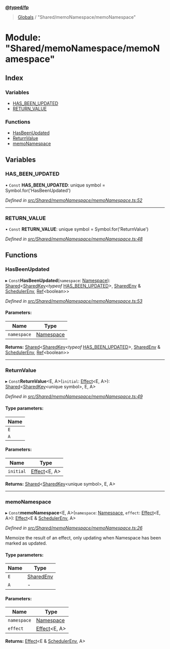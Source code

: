 **[@typed/fp](../README.md)**

> [Globals](../globals.md) / "Shared/memoNamespace/memoNamespace"

# Module: "Shared/memoNamespace/memoNamespace"

## Index

### Variables

* [HAS\_BEEN\_UPDATED](_shared_memonamespace_memonamespace_.md#has_been_updated)
* [RETURN\_VALUE](_shared_memonamespace_memonamespace_.md#return_value)

### Functions

* [HasBeenUpdated](_shared_memonamespace_memonamespace_.md#hasbeenupdated)
* [ReturnValue](_shared_memonamespace_memonamespace_.md#returnvalue)
* [memoNamespace](_shared_memonamespace_memonamespace_.md#memonamespace)

## Variables

### HAS\_BEEN\_UPDATED

• `Const` **HAS\_BEEN\_UPDATED**: unique symbol = Symbol.for('HasBeenUpdated')

*Defined in [src/Shared/memoNamespace/memoNamespace.ts:52](https://github.com/TylorS/typed-fp/blob/6ccb290/src/Shared/memoNamespace/memoNamespace.ts#L52)*

___

### RETURN\_VALUE

• `Const` **RETURN\_VALUE**: unique symbol = Symbol.for('ReturnValue')

*Defined in [src/Shared/memoNamespace/memoNamespace.ts:48](https://github.com/TylorS/typed-fp/blob/6ccb290/src/Shared/memoNamespace/memoNamespace.ts#L48)*

## Functions

### HasBeenUpdated

▸ `Const`**HasBeenUpdated**(`namespace`: [Namespace](_shared_core_model_namespace_.namespace.md)): [Shared](_shared_core_model_shared_.shared.md)\<[SharedKey](_shared_core_model_sharedkey_.sharedkey.md)\<*typeof* [HAS\_BEEN\_UPDATED](_shared_memonamespace_memonamespace_.md#has_been_updated)>, [SharedEnv](../interfaces/_shared_core_services_sharedenv_.sharedenv.md) & [SchedulerEnv](../interfaces/_scheduler_schedulerenv_.schedulerenv.md), [Ref](../interfaces/_shared_ref_ref_.ref.md)\<boolean>>

*Defined in [src/Shared/memoNamespace/memoNamespace.ts:53](https://github.com/TylorS/typed-fp/blob/6ccb290/src/Shared/memoNamespace/memoNamespace.ts#L53)*

#### Parameters:

Name | Type |
------ | ------ |
`namespace` | [Namespace](_shared_core_model_namespace_.namespace.md) |

**Returns:** [Shared](_shared_core_model_shared_.shared.md)\<[SharedKey](_shared_core_model_sharedkey_.sharedkey.md)\<*typeof* [HAS\_BEEN\_UPDATED](_shared_memonamespace_memonamespace_.md#has_been_updated)>, [SharedEnv](../interfaces/_shared_core_services_sharedenv_.sharedenv.md) & [SchedulerEnv](../interfaces/_scheduler_schedulerenv_.schedulerenv.md), [Ref](../interfaces/_shared_ref_ref_.ref.md)\<boolean>>

___

### ReturnValue

▸ `Const`**ReturnValue**\<E, A>(`initial`: [Effect](_effect_effect_.effect.md)\<E, A>): [Shared](_shared_core_model_shared_.shared.md)\<[SharedKey](_shared_core_model_sharedkey_.sharedkey.md)\<unique symbol>, E, A>

*Defined in [src/Shared/memoNamespace/memoNamespace.ts:49](https://github.com/TylorS/typed-fp/blob/6ccb290/src/Shared/memoNamespace/memoNamespace.ts#L49)*

#### Type parameters:

Name |
------ |
`E` |
`A` |

#### Parameters:

Name | Type |
------ | ------ |
`initial` | [Effect](_effect_effect_.effect.md)\<E, A> |

**Returns:** [Shared](_shared_core_model_shared_.shared.md)\<[SharedKey](_shared_core_model_sharedkey_.sharedkey.md)\<unique symbol>, E, A>

___

### memoNamespace

▸ `Const`**memoNamespace**\<E, A>(`namespace`: [Namespace](_shared_core_model_namespace_.namespace.md), `effect`: [Effect](_effect_effect_.effect.md)\<E, A>): [Effect](_effect_effect_.effect.md)\<E & [SchedulerEnv](../interfaces/_scheduler_schedulerenv_.schedulerenv.md), A>

*Defined in [src/Shared/memoNamespace/memoNamespace.ts:26](https://github.com/TylorS/typed-fp/blob/6ccb290/src/Shared/memoNamespace/memoNamespace.ts#L26)*

Memoize the result of an effect, only updating when Namespace
has been marked as updated.

#### Type parameters:

Name | Type |
------ | ------ |
`E` | [SharedEnv](../interfaces/_shared_core_services_sharedenv_.sharedenv.md) |
`A` | - |

#### Parameters:

Name | Type |
------ | ------ |
`namespace` | [Namespace](_shared_core_model_namespace_.namespace.md) |
`effect` | [Effect](_effect_effect_.effect.md)\<E, A> |

**Returns:** [Effect](_effect_effect_.effect.md)\<E & [SchedulerEnv](../interfaces/_scheduler_schedulerenv_.schedulerenv.md), A>
